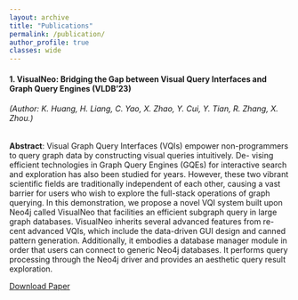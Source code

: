 ```yaml
---
layout: archive
title: "Publications"
permalink: /publication/
author_profile: true
classes: wide
---
```


#### 1. VisualNeo: Bridging the Gap between Visual Query Interfaces and Graph Query Engines (VLDB’23)

###### _(Author: K. Huang, H. Liang, C. Yao, X. Zhao, Y. Cui, Y. Tian, R. Zhang, X. Zhou.)_

**Abstract**: Visual Graph Query Interfaces (VQIs) empower non-programmers to query graph data by constructing visual queries intuitively. De- vising efficient technologies in Graph Query Engines (GQEs) for interactive search and exploration has also been studied for years. However, these two vibrant scientific fields are traditionally independent of each other, causing a vast barrier for users who wish to explore the full-stack operations of graph querying. In this demonstration, we propose a novel VQI system built upon Neo4j called VisualNeo that facilities an efficient subgraph query in large graph databases. VisualNeo inherits several advanced features from re- cent advanced VQIs, which include the data-driven GUI design and canned pattern generation. Additionally, it embodies a database manager module in order that users can connect to generic Neo4j databases. It performs query processing through the Neo4j driver and provides an aesthetic query result exploration.

[Download Paper](https://www.vldb.org/pvldb/vol16/p4010-huang.pdf)
